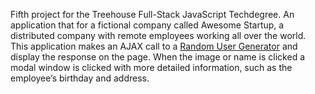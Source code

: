 Fifth project for the Treehouse Full-Stack JavaScript Techdegree. An application that for a fictional company called Awesome Startup, a distributed company with remote employees working all over the world. This application makes an AJAX call to a [Random User Generator](https://randomuser.me/) and display the response on the page. When the image or name is clicked a modal window is clicked with more detailed information, such as the employee’s birthday and address.